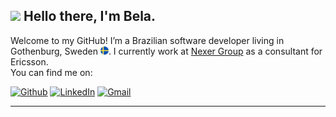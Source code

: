 <h2><img src="https://media.giphy.com/media/l1xcWhh4R98Vu7S9U9/giphy.gif" width="40"> Hello there, I'm Bela. </h2>

<p>Welcome to my GitHub! I’m a Brazilian software developer living in Gothenburg, Sweden <img src="https://github.com/stautisabela/stautisabela/blob/main/img/swedish_flag.png?raw=true" width="13"/>. I currently work at <a href="https://nexergroup.com">Nexer Group</a> as a consultant for Ericsson.
</br>You can find me on:</p>
<p><a href="https://github.com/stautisabela" target="_blank"><img alt="Github" src="https://img.shields.io/badge/GitHub-%2312100E.svg?&style=for-the-badge&logo=Github&logoColor=white" /></a> <a href="https://www.linkedin.com/in/isabelastaut" target="_blank"><img alt="LinkedIn" src="https://img.shields.io/badge/linkedin-%230077B5.svg?&style=for-the-badge&logo=linkedin&logoColor=white" /></a> <a href="mailto:stautisabela@gmail.com" target="_blank"><img alt="Gmail" src="https://img.shields.io/badge/Gmail-D14836?style=for-the-badge&logo=gmail&logoColor=white" /></a></p>

---
